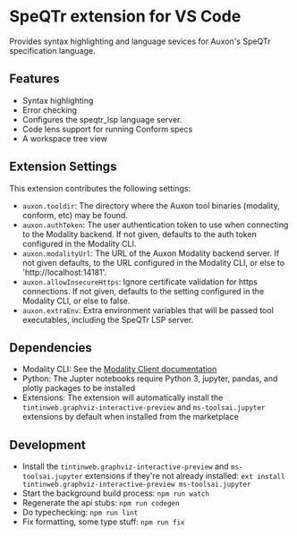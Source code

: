 # SpeQTr extension for VS Code

Provides syntax highlighting and language sevices for Auxon's SpeQTr specification language.

## Features

-   Syntax highlighting
-   Error checking
-   Configures the speqtr_lsp language server.
-   Code lens support for running Conform specs
-   A workspace tree view

## Extension Settings

This extension contributes the following settings:

-   `auxon.tooldir`: The directory where the Auxon tool binaries (modality, conform, etc) may be found.
-   `auxon.authToken`: The user authentication token to use when connecting to the Modality backend. If not given, defaults to the auth token configured in the Modality CLI.
-   `auxon.modalityUrl`: The URL of the Auxon Modality backend server. If not given defaults, to the URL configured in the Modality CLI, or else to 'http://localhost:14181'.
-   `auxon.allowInsecureHttps`: Ignore certificate validation for https connections. If not given, defaults to the setting configured in the Modality CLI, or else to false.
-   `auxon.extraEnv`: Extra environment variables that will be passed tool executables, including the SpeQTr LSP server.

## Dependencies

-   Modality CLI: See the [Modality Client documentation](https://docs.auxon.io/modality/installation/client.html)
-   Python: The Jupter notebooks require Python 3, jupyter, pandas, and plotly packages to be installed
-   Extensions: The extension will automatically install the `tintinweb.graphviz-interactive-preview`
    and `ms-toolsai.jupyter` extensions by default when installed from the marketplace

## Development

-   Install the `tintinweb.graphviz-interactive-preview` and `ms-toolsai.jupyter` extensions if they're not already installed: `ext install tintinweb.graphviz-interactive-preview ms-toolsai.jupyter`
-   Start the background build process: `npm run watch`
-   Regenerate the api stubs: `npm run codegen`
-   Do typechecking: `npm run lint`
-   Fix formatting, some type stuff: `npm run fix`
